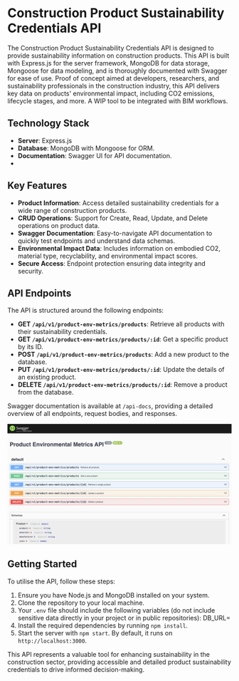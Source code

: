 # Construction Product Sustainability Credentials API

The Construction Product Sustainability Credentials API is designed to provide sustainability information on construction products. This API is built with Express.js for the server framework, MongoDB for data storage, Mongoose for data modeling, and is thoroughly documented with Swagger for ease of use. Proof of concept aimed at developers, researchers, and sustainability professionals in the construction industry, this API delivers  key data on products' environmental impact, including CO2 emissions, lifecycle stages, and more. A WIP tool to be integrated with BIM workflows.

## Technology Stack

- **Server**: Express.js
- **Database**: MongoDB with Mongoose for ORM.
- **Documentation**: Swagger UI for API documentation.
- 
## Key Features

- **Product Information**: Access detailed sustainability credentials for a wide range of construction products.
- **CRUD Operations**: Support for Create, Read, Update, and Delete operations on product data.
- **Swagger Documentation**: Easy-to-navigate API documentation to quickly test endpoints and understand data schemas.
- **Environmental Impact Data**: Includes information on embodied CO2, material type, recyclability, and environmental impact scores.
- **Secure Access**: Endpoint protection ensuring data integrity and security.

## API Endpoints

The API is structured around the following endpoints:

- **GET `/api/v1/product-env-metrics/products`**: Retrieve all products with their sustainability credentials.
- **GET `/api/v1/product-env-metrics/products/:id`**: Get a specific product by its ID.
- **POST `/api/v1/product-env-metrics/products`**: Add a new product to the database.
- **PUT `/api/v1/product-env-metrics/products/:id`**: Update the details of an existing product.
- **DELETE `/api/v1/product-env-metrics/products/:id`**: Remove a product from the database.

Swagger documentation is available at `/api-docs`, providing a detailed overview of all endpoints, request bodies, and responses.

![Swagger Screenshot](/screenshots/swaggerDocs.png "Swagger Screenshot")



## Getting Started

To utilise the API, follow these steps:

1. Ensure you have Node.js and MongoDB installed on your system.
2. Clone the repository to your local machine.
3. Your `.env` file should include the following variables (do not include sensitive data directly in your project or in public repositories):
    DB_URL=<your-database-connection-string>
4. Install the required dependencies by running `npm install`.
5. Start the server with `npm start`. By default, it runs on `http://localhost:3000`.

This API represents a valuable tool for enhancing sustainability in the construction sector, providing accessible and detailed product sustainability credentials to drive informed decision-making.
